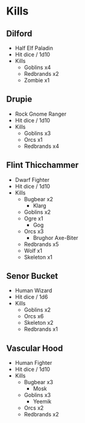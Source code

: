 # Kills

## Dilford
- Half Elf Paladin
- Hit dice / 1d10
- Kills
  - Goblins x4
  - Redbrands x2
  - Zombie x1

## Drupie
- Rock Gnome Ranger
- Hit dice / 1d10
- Kills
  - Goblins x3
  - Orcs x1
  - Redbrands x4

## Flint Thicchammer
- Dwarf Fighter
- Hit dice / 1d10
- Kills
  - Bugbear x2
    - Klarg
  - Goblins x2
  - Ogre x1
    - Gog
  - Orcs x3
    - Brughor Axe-Biter
  - Redbrands x5
  - Wolf x1
  - Skeleton x1

## Senor Bucket
- Human Wizard
- Hit dice / 1d6
- Kills
  - Goblins x2
  - Orcs x6
  - Skeleton x2
  - Redbrands x1

## Vascular Hood
- Human Fighter
- Hit dice / 1d10
- Kills
  - Bugbear x3
    - Mosk
  - Goblins x3
    - Yeemik
  - Orcs x2
  - Redbrands x2
